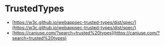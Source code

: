 # TrustedTypes
- [https://w3c.github.io/webappsec-trusted-types/dist/spec/](https://w3c.github.io/webappsec-trusted-types/dist/spec/)
- [https://caniuse.com/?search=trusted%20types](https://caniuse.com/?search=trusted%20types)
